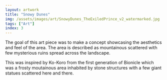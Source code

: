 ```yaml
---
layout: artwork
title: "Snowy Dunes"
img: /assets/images/art/SnowyDunes_TheExiledPrince_v2_watermarked.jpg
tags: ["Art"]
index: 3
---
```


The goal of this art piece was to make a concept showcasing the aesthetics and feel of the area. The area is described as mountainous scattered with few mysterious ruins spread across the landscape.

This was inspired by Ko-Koro from the first generation of Bionicle which was a frosty moutainous area inhabited by stone structures with a few giant statues scattered here and there.

